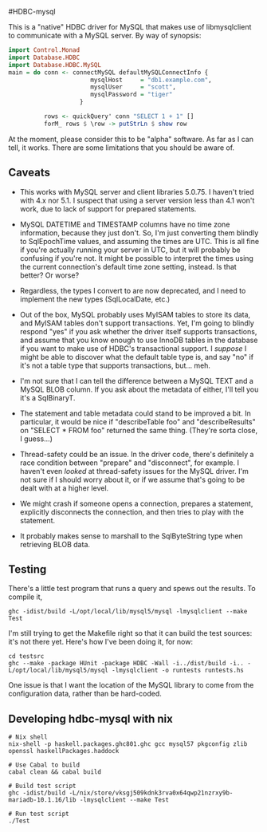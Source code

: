 #HDBC-mysql

This is a "native" HDBC driver for MySQL that makes use of
libmysqlclient to communicate with a MySQL server.  By way of
synopsis:

```haskell
import Control.Monad
import Database.HDBC
import Database.HDBC.MySQL
main = do conn <- connectMySQL defaultMySQLConnectInfo {
                       mysqlHost     = "db1.example.com",
                       mysqlUser     = "scott",
                       mysqlPassword = "tiger"
                    }

          rows <- quickQuery' conn "SELECT 1 + 1" []
          forM_ rows $ \row -> putStrLn $ show row
```

At the moment, please consider this to be "alpha" software.  As far as
I can tell, it works.  There are some limitations that you should be
aware of.

## Caveats


  * This works with MySQL server and client libraries 5.0.75.  I
    haven't tried with 4.x nor 5.1.  I suspect that using a server
    version less than 4.1 won't work, due to lack of support for
    prepared statements.

  * MySQL DATETIME and TIMESTAMP columns have no time zone information,
    because they just don't.  So, I'm just converting them blindly to
    SqlEpochTime values, and assuming the times are UTC.  This is all
    fine if you're actually running your server in UTC, but it will
    probably be confusing if you're not.  It might be possible to
    interpret the times using the current connection's default
    time zone setting, instead.  Is that better?  Or worse?

  * Regardless, the types I convert to are now deprecated, and I need
    to implement the new types (SqlLocalDate, etc.)

  * Out of the box, MySQL probably uses MyISAM tables to store its
    data, and MyISAM tables don't support transactions.  Yet, I'm
    going to blindly respond "yes" if you ask whether the driver
    itself supports transactions, and assume that you know enough to
    use InnoDB tables in the database if you want to make use of
    HDBC's transactional support.  I *suppose* I might be able to
    discover what the default table type is, and say "no" if it's not
    a table type that supports transactions, but... meh.

  * I'm not sure that I can tell the difference between a MySQL TEXT
    and a MySQL BLOB column.  If you ask about the metadata of either,
    I'll tell you it's a SqlBinaryT.

  * The statement and table metadata could stand to be improved a bit.
    In particular, it would be nice if "describeTable foo" and
    "describeResults" on "SELECT * FROM foo" returned the same thing.
    (They're sorta close, I guess...)

  * Thread-safety could be an issue.  In the driver code, there's
    definitely a race condition between "prepare" and "disconnect",
    for example.  I haven't even *looked* at thread-safety issues for
    the MySQL driver.  I'm not sure if I should worry about it, or if
    we assume that's going to be dealt with at a higher level.

  * We might crash if someone opens a connection, prepares a
    statement, explicitly disconnects the connection, and then tries
    to play with the statement.

  * It probably makes sense to marshall to the SqlByteString type when
    retrieving BLOB data.

## Testing

There's a little test program that runs a query and spews out the
results.  To compile it,

```
ghc -idist/build -L/opt/local/lib/mysql5/mysql -lmysqlclient --make Test
```

I'm still trying to get the Makefile right so that it can build the
test sources: it's not there yet.  Here's how I've been doing it, for
now:

```
cd testsrc
ghc --make -package HUnit -package HDBC -Wall -i../dist/build -i.. -L/opt/local/lib/mysql5/mysql -lmysqlclient -o runtests runtests.hs
```

One issue is that I want the location of the MySQL library to come
from the configuration data, rather than be hard-coded.

## Developing hdbc-mysql with nix

```
# Nix shell
nix-shell -p haskell.packages.ghc801.ghc gcc mysql57 pkgconfig zlib openssl haskellPackages.haddock

# Use Cabal to build
cabal clean && cabal build

# Build test script
ghc -idist/build -L/nix/store/vksgj509kdnk3rva0x64qwp21nzrxy9b-mariadb-10.1.16/lib -lmysqlclient --make Test

# Run test script
./Test
```

